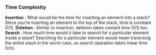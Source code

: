### Time Complexity

**Insertion** : What would be the time for inserting an element into a stack? Since you're inserting an element to the top of the stack, time is constant O(1). **Deletion** : Similar to insertion, deletion takes contant time O(1) too. **Search** : How much time would it take to search for a particular element inside a stack? Searching for a particular element would mean traversing the entire stack in the worst case, so search operation takes linear time O(n).

